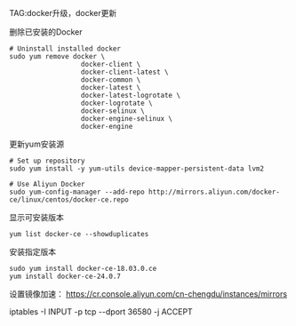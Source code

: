 TAG:docker升级，docker更新

删除已安装的Docker
```
# Uninstall installed docker
sudo yum remove docker \
                  docker-client \
                  docker-client-latest \
                  docker-common \
                  docker-latest \
                  docker-latest-logrotate \
                  docker-logrotate \
                  docker-selinux \
                  docker-engine-selinux \
                  docker-engine
```
更新yum安装源
```
# Set up repository
sudo yum install -y yum-utils device-mapper-persistent-data lvm2

# Use Aliyun Docker
sudo yum-config-manager --add-repo http://mirrors.aliyun.com/docker-ce/linux/centos/docker-ce.repo
```
显示可安装版本
```
yum list docker-ce --showduplicates
```
安装指定版本
```
sudo yum install docker-ce-18.03.0.ce
yum install docker-ce-24.0.7
```
设置镜像加速：
https://cr.console.aliyun.com/cn-chengdu/instances/mirrors

iptables -I INPUT -p tcp --dport 36580 -j ACCEPT
